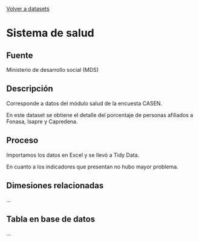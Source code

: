 [Volver a datasets](../datasets.md)

# Sistema de salud

## Fuente

Ministerio de desarrollo social (MDS)

## Descripción

Corresponde a datos del módulo salud de la encuesta CASEN.

En este dataset se obtiene el detalle del porcentaje de personas afiliados a Fonasa, Isapre y Capredena.

## Proceso

Importamos los datos en Excel y se llevó a Tidy Data.

En cuanto a los indicadores que presentan no hubo mayor problema.

## Dimesiones relacionadas
...

## Tabla en base de datos
...


